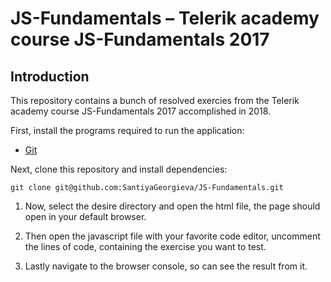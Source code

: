 # JS-Fundamentals – Telerik academy course JS-Fundamentals 2017

## Introduction
This repository contains a bunch of resolved exercies from the Telerik academy course JS-Fundamentals 2017 accomplished in 2018.

First, install the programs required to run the application:

- [Git](https://git-scm.com/book/en/v2/Getting-Started-Installing-Git)
  
 Next, clone this repository and install dependencies:

```
git clone git@github.com:SantiyaGeorgieva/JS-Fundamentals.git
```

1) Now, select the desire directory and open the html file, the page should open in your default browser.

2) Then open the javascript file with your favorite code editor, uncomment the lines of code, containing the exercise you want to test.

3) Lastly navigate to the browser console, so can see the result from it.
